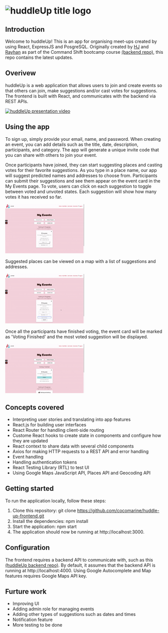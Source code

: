 # <img src="src/img/huddleUp_title.jpg" width="400" height="120" alt="huddleUp title logo" title="huddleUp title logo"/>

<!-- ## Table of contents

- [Introduction](#introduction)
- [Concepts covered](#concepts-covered)
- [Setup & getting started](#setup-&-getting-started)
- [Using the app](#using-the-app)
- [Author](#author) -->

## Introduction

Welcome to huddleUp! This is an app for organising meet-ups created by using React, ExpressJS and PosgreSQL.
Originally created by [HJ](https://github.com/cocomarine) and [Rayhan](https://github.com/RayBeera) as part of the Command Shift bootcamp course [(backend repo)](https://github.com/cocomarine/huddle-up-backend), this repo contains the latest updates. 

## Overivew
huddleUp is a web application that allows users to join and create events so that others can join, make suggestions and/or cast votes for suggestions. The frontend is built with React, and communicates with the backend via REST APIs. 

<a href="http://www.youtube.com/watch?feature=player_embedded&v=BYwcvPcPJn8" target="_blank">
 <img src="https://img.youtube.com/vi/BYwcvPcPJn8/default.jpg" alt="huddleUp presentation video" />
</a>

<!-- [![Presentation video](https://img.youtube.com/vi/BYwcvPcPJn8/default.jpg)](https://youtu.be/BYwcvPcPJn8) -->

<!-- <img src="src/img/huddleUp_demo_voting.gif" width="50%" alt="huddleUp - Animated gif demo voting" title="Animated gif demo voting"/>

<img src="src/img/huddleUp_demo_multievents_map.gif" width="50%" alt="huddleUp - Animated gif demo multievents and map" title="Animated gif demo multievents and map"/>

<img src="src/img/huddleUp_demo_autocomplete_map.gif" width="50%" alt="huddleUp - Animated gif demo autocomplete and map" title="Animated gif demo autocomplete and map"/> -->

## Using the app
To sign up, simply provide your email, name, and password. When creating an event, you can add details such as the title, date, description, participants, and category. The app will generate a unique invite code that you can share with others to join your event.

Once participants have joined, they can start suggesting places and casting votes for their favorite suggestions. As you type in a place name, our app will suggest predicted names and addresses to choose from. Participants can submit their suggestions and see them appear on the event card in the My Events page. To vote, users can click on each suggestion to toggle between voted and unvoted states. Each suggestion will show how many votes it has received so far.

<img src="src/img/huddleUp_demo_voting.gif" width="50%" alt="huddleUp - Animated gif demo voting" title="Animated gif demo voting"/>

Suggested places can be viewed on a map with a list of suggestions and addresses. 

<img src="src/img/huddleUp_demo_autocomplete_map.gif" width="50%" alt="huddleUp - Animated gif demo autocomplete and map" title="Animated gif demo autocomplete and map"/>

Once all the participants have finished voting, the event card will be marked as 'Voting Finished' and the most voted suggestion will be displayed.  

<img src="src/img/huddleUp_demo_multievents_map.gif" width="50%" alt="huddleUp - Animated gif demo multievents and map" title="Animated gif demo multievents and map"/>

## Concepts covered
- Interpreting user stories and translating into app features
- React.js for building user interfaces
- React Router for handling client-side routing
- Custome React hooks to create state in components and configure how they are updated
- React context to share data with several child components 
- Axios for making HTTP requests to a REST API and error handling
- Event handling
- Handling authentication tokens
- React Testing Library (RTL) to test UI 
- Using Google Maps JavaScript API, Places API and Geocoding API

## Getting started
To run the application locally, follow these steps:

1. Clone this repository: git clone https://github.com/cocomarine/huddle-up-frontend.git
2. Install the dependencies: npm install
3. Start the application: npm start
4. The application should now be running at http://localhost:3000.

## Configuration
The frontend requires a backend API to communicate with, such as this [(huddleUp backend repo)](https://github.com/cocomarine/huddle-up-backend). By default, it assumes that the backend API is running at http://localhost:4000.
Using Google Autocomplete and Map features requires Google Maps API key.


## Furture work
- Improving UI
- Adding admin role for managing events
- Adding other types of suggestions such as dates and times
- Notification feature
- More testing to be done